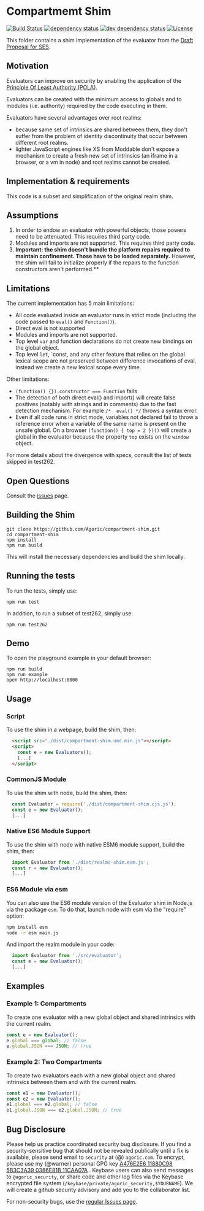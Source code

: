# Compartmemt Shim
[![Build Status][circleci-svg]][circleci-url]
[![dependency status][deps-svg]][deps-url]
[![dev dependency status][dev-deps-svg]][dev-deps-url]
[![License][license-image]][license-url]

This folder contains a shim implementation of the evaluator from the [Draft Proposal for SES](https://github.com/tc39/proposal-ses).

## Motivation

Evaluators can improve on security by enabling the application of the
[Principle Of Least Authority (POLA)](https://medium.com/agoric/pola-would-have-prevented-the-event-stream-incident-45653ecbda99).

Evaluators can be created with the minimum access to globals and to modules (i.e. authority) required by the code executing in them.

Evaluators have several advantages over root realms:
- because same set of intrinsics are shared between them, they don't suffer from the problem of identity discontinuity that occur between different root realms.
- lighter JavaScript engines like XS from Moddable don't expose a mechanism to create a fresh new set of intrinsics (an iframe in a browser, or a vm in node) and root realms cannot be created.

## Implementation & requirements

This code is a subset and simplification of the original realm shim.

## Assumptions

1. In order to endow an evaluator with powerful objects, those powers need to be attenuated. This requires third party code.
2. Modules and imports are not supported. This requires third party code.
3. **Important: the shim doesn't bundle the platform repairs required to maintain confinement. Those have to be loaded separately.** However, the shim will fail to initialize properly if the repairs to the function constructors aren't performed.**

## Limitations

The current implementation has 5 main limitations:

* All code evaluated inside an evaluator runs in strict mode (including the code passed to `eval()` and `Function()`).
* Direct eval is not supported
* Modules and imports are not supported.
* Top level `var` and function declarations do not create new bindings on the global object.
* Top level `let`, `const, and any other feature that relies on the global lexical scope are not preserved between difference invocations of eval, instead we create a new lexical scope every time.

Other limitations:
* `(function() {}).constructor === Function` fails
* The detection of both direct eval() and import() will create false positives (notably with strings and in comments) due to the fast detection mechanism. For example `/*  eval() */` throws a syntax error.
* Even if all code runs in strict mode, variables not declared fail to throw a reference error when a variable of the same name is present on the unsafe global. On a browser `(function() { top = 2 })()` will create a global in the evaluator because the property `top` exists on the `window` object.

For more details about the divergence with specs, consult the list of tests skipped in test262.

## Open Questions

Consult the [issues](https://github.com/Agoric/compartment-shim/issues) page.

## Building the Shim

```
git clone https://github.com/Agoric/compartment-shim.git
cd compartment-shim
npm install
npm run build
```

This will install the necessary dependencies and build the shim locally.

## Running the tests

To run the tests, simply use:

```
npm run test
```

In addition, to run a subset of test262, simply use:

```
npm run test262
```

## Demo

To open the playground example in your default browser:

```
npm run build
npm run example
open http://localhost:8000
```

## Usage

### Script

To use the shim in a webpage, build the shim, then:

```html
  <script src="./dist/compartment-shim.umd.min.js"></script>
  <script>
    const e = new Evaluators();
    [...]
  </script>
```

### CommonJS Module

To use the shim with node, build the shim, then:
```js
  const Evaluator = require('./dist/compartment-shim.cjs.js');
  const e = new Evaluator();
  [...]
```

### Native ES6 Module Support

To use the shim with node with native ESM6 module support, build the shim, then:
```js
  import Evaluator from './dist/realms-shim.esm.js';  
  const r = new Evaluator();
  [...]
```

### ES6 Module via esm

You can also use the ES6 module version of the Evaluator shim in Node.js via the package `esm`. To do that, launch node with esm via the "require" option:

```bash
npm install esm
node -r esm main.js
```

And import the realm module in your code:

```js
  import Evaluator from './src/evaluator';
  const e = new Evaluator();
  [...]
```

## Examples

### Example 1: Compartments

To create one evaluator with a new global object and shared intrinsics with the current realm.

```js
const e = new Evaluator();
e.global === global; // false
e.global.JSON === JSON; // true
```

### Example 2: Two Compartments

To create two evaluators each with a new global object and shared intrinsics between them and with the current realm.

```js
const e1 = new Evaluator();
const e2 = new Evaluator();
e1.global === e2.global; // false
e1.global.JSON === e2.global.JSON; // true
```

## Bug Disclosure

Please help us practice coordinated security bug disclosure. If you find a security-sensitive bug that should not be revealed publically until a fix is available, please send email to `security` at (@) `agoric.com`. To encrypt, please use my (@warner) personal GPG key [A476E2E6 11880C98 5B3C3A39 0386E81B 11CAA07A](http://www.lothar.com/warner-gpg.html) . Keybase users can also send messages to `@agoric_security`, or share code and other log files via the Keybase encrypted file system (`/keybase/private/agoric_security,$YOURNAME`). We will create a github security advisory and add you to the collaborator list.

For non-security bugs, use the
[regular Issues page](https://github.com/Agoric/compartment-shim/issues).

[circleci-svg]: https://circleci.com/gh/Agoric/compartment-shim.svg?style=svg
[circleci-url]: https://circleci.com/gh/Agoric/compartment-shim
[deps-svg]: https://david-dm.org/Agoric/compartment-shim.svg
[deps-url]: https://david-dm.org/Agoric/compartment-shim
[dev-deps-svg]: https://david-dm.org/Agoric/compartment-shim/dev-status.svg
[dev-deps-url]: https://david-dm.org/Agoric/compartment-shim?type=dev
[license-image]: https://img.shields.io/badge/License-Apache%202.0-blue.svg
[license-url]: LICENSE
